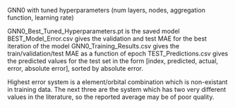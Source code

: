 GNN0 with tuned hyperparameters (num layers, nodes, aggregation function, learning rate)

GNN0_Best_Tuned_Hyperparameters.pt is the saved model
BEST_Model_Error.csv gives the validation and test MAE for the best iteration of the model
GNN0_Training_Results.csv gives the train/validation/test MAE as a function of epoch
TEST_Predictions.csv gives the predicted values for the test set in the form [index, predicted, actual, error, absolute error], sorted by absolute error. 

Highest error system is a element/orbital combination which is non-existant in training data. The next three are the system which has two very different values in the literature, so the reported average may be of poor quality.
